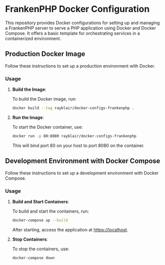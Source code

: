 # FrankenPHP Docker Configuration

This repository provides Docker configurations for setting up and managing a FrankenPHP server to serve a PHP application using Docker and Docker Compose. It offers a basic template for orchestrating services in a containerized environment.

## Production Docker Image

Follow these instructions to set up a production environment with Docker.

### Usage

1. **Build the Image**:

   To build the Docker image, run:

   ```bash
   docker build --tag rayblair/docker-configs-frankenphp .
   ```

2. **Run the Image**:

   To start the Docker container, use:

   ```bash
   docker run -p 80:8080 rayblair/docker-configs-frankenphp
   ```

   This will bind port 80 on your host to port 8080 on the container.

## Development Environment with Docker Compose

Follow these instructions to set up a development environment with Docker Compose.

### Usage

1. **Build and Start Containers**:

   To build and start the containers, run:

   ```bash
   docker-compose up --build
   ```

   After starting, access the application at [https://localhost](https://localhost).

2. **Stop Containers**:

   To stop the containers, use:

   ```bash
   docker-compose down
   ```
